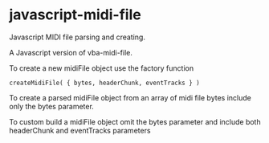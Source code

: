 # javascript-midi-file
Javascript MIDI file parsing and creating.

A Javascript version of vba-midi-file.

To create a new midiFile object use the factory function 
  
    createMidiFile( { bytes, headerChunk, eventTracks } ) 

To create a parsed midiFile object from an array of midi file bytes include only the bytes parameter.

To custom build a midiFile object omit the bytes parameter and include both headerChunk and eventTracks parameters

